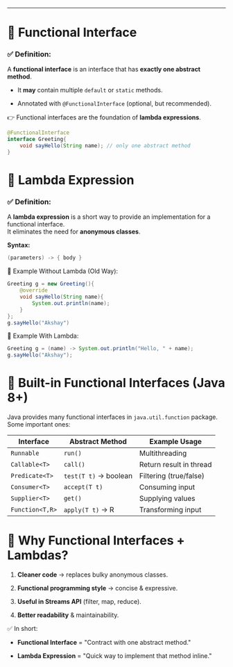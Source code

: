 
---
# 🔹 Functional Interface

### ✅ Definition:

A **functional interface** is an interface that has **exactly one abstract method**.

- It **may** contain multiple `default` or `static` methods.
    
- Annotated with `@FunctionalInterface` (optional, but recommended).
    

👉 Functional interfaces are the foundation of **lambda expressions**.

```java
@FunctionalInterface
interface Greeting{
	void sayHello(String name); // only one abstract method
}
```

# 🔹 Lambda Expression

### ✅ Definition:

A **lambda expression** is a short way to provide an implementation for a functional interface.  
It eliminates the need for **anonymous classes**.

**Syntax:**

```java
(parameters) -> { body }
```

🔸 Example Without Lambda (Old Way):

```java
Greeting g = new Greeting(){
	@override
	void sayHello(String name){
		System.out.println(name);
	}
};
g.sayHello("Akshay")
```

🔸 Example With Lambda:

```java
Greeting g = (name) -> System.out.println("Hello, " + name);
g.sayHello("Akshay");
```

# 🔹 Built-in Functional Interfaces (Java 8+)

Java provides many functional interfaces in `java.util.function` package. Some important ones:

|Interface|Abstract Method|Example Usage|
|---|---|---|
|`Runnable`|`run()`|Multithreading|
|`Callable<T>`|`call()`|Return result in thread|
|`Predicate<T>`|`test(T t)` → boolean|Filtering (true/false)|
|`Consumer<T>`|`accept(T t)`|Consuming input|
|`Supplier<T>`|`get()`|Supplying values|
|`Function<T,R>`|`apply(T t)` → R|Transforming input|
# 🔹 Why Functional Interfaces + Lambdas?

1. **Cleaner code** → replaces bulky anonymous classes.
    
2. **Functional programming style** → concise & expressive.
    
3. **Useful in Streams API** (filter, map, reduce).
    
4. **Better readability** & maintainability.
    

✅ In short:

- **Functional Interface** = "Contract with one abstract method."
    
- **Lambda Expression** = "Quick way to implement that method inline."
